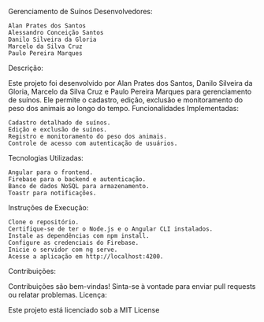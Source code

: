 Gerenciamento de Suínos
Desenvolvedores:


    Alan Prates dos Santos
    Alessandro Conceição Santos
    Danilo Silveira da Gloria
    Marcelo da Silva Cruz
    Paulo Pereira Marques
    

Descrição:

Este projeto foi desenvolvido por Alan Prates dos Santos, Danilo Silveira da Gloria, Marcelo da Silva Cruz e Paulo Pereira Marques para gerenciamento de suínos. Ele permite o cadastro, edição, exclusão e monitoramento do peso dos animais ao longo do tempo.
Funcionalidades Implementadas:

    Cadastro detalhado de suínos.
    Edição e exclusão de suínos.
    Registro e monitoramento do peso dos animais.
    Controle de acesso com autenticação de usuários.

Tecnologias Utilizadas:

    Angular para o frontend.
    Firebase para o backend e autenticação.
    Banco de dados NoSQL para armazenamento.
    Toastr para notificações.

Instruções de Execução:

    Clone o repositório.
    Certifique-se de ter o Node.js e o Angular CLI instalados.
    Instale as dependências com npm install.
    Configure as credenciais do Firebase.
    Inicie o servidor com ng serve.
    Acesse a aplicação em http://localhost:4200.

Contribuições:

Contribuições são bem-vindas! Sinta-se à vontade para enviar pull requests ou relatar problemas.
Licença:

Este projeto está licenciado sob a MIT License

